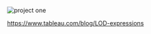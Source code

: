 
![project one]([https://example.com/image.png](https://github.com/Reaemanz/Tableau-Projects/blob/main/Learning%20tableau/Golf%20Superstore%20Performance%20Overview.png)https://github.com/Reaemanz/Tableau-Projects/blob/main/Learning%20tableau/Golf%20Superstore%20Performance%20Overview.png)


https://www.tableau.com/blog/LOD-expressions
